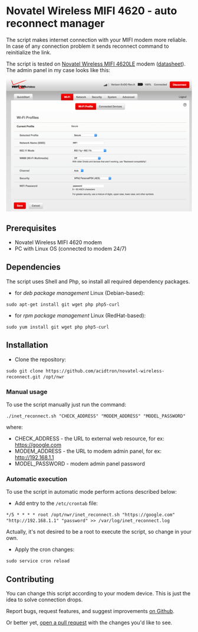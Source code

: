 #  Novatel Wireless MIFI 4620 - auto reconnect manager
The script makes internet connection with your MIFI modem more reliable. In case of any connection problem it sends reconnect command to reinitialize the link.

The script is tested on [Novatel Wireless MIFI 4620LE](http://www.nvtl.com/products/mobile-broadband-solutions/mifi-intelligent-mobile-hotspots/mifi-4620le-3g4g-lte-global-intelligent-mobile-hotspot/) modem ([datasheet](docs/Novatel_4620LE.pdf)). The admin panel in my case looks like this:

![Verizon Admin Panel](docs/verizon.png)

## Prerequisites
- Novatel Wireless MIFI 4620 modem
- PC with Linux OS (connected to modem 24/7)

## Dependencies
The script uses Shell and Php, so install all required dependency packages.
- for _deb package management_ Linux (Debian-based):
```
sudo apt-get install git wget php php5-curl
```
- for _rpm package management_ Linux (RedHat-based):
```
sudo yum install git wget php php5-curl
```

## Installation
- Clone the repository:
```
sudo git clone https://github.com/acidtron/novatel-wireless-reconnect.git /opt/nwr
```

### Manual usage
To use the script manually just run the command:
```
./inet_reconnect.sh "CHECK_ADDRESS" "MODEM_ADDRESS" "MODEL_PASSWORD"
```
where:
- CHECK_ADDRESS - the URL to external web resource, for ex: https://google.com
- MODEM_ADDRESS - the URL to modem admin panel, for ex: http://192.168.1.1
- MODEL_PASSWORD - modem admin panel password

### Automatic execution
To use the script in automatic mode perform actions described below:
- Add entry to the `/etc/crontab` file:
```
*/5 * * * * root /opt/nwr/inet_reconnect.sh "https://google.com" "http://192.168.1.1" "password" >> /var/log/inet_reconnect.log
```
Actually, it's not desired to be a root to execute the script, so change in your own.

- Apply the cron changes:
```
sudo service cron reload
```

## Contributing
You can change this script according to your modem device. This is just the idea to solve connection drops.

Report bugs, request features, and suggest improvements [on Github](https://github.com/acidtron/novatel-wireless-reconnect/issues).

Or better yet, [open a pull request](https://github.com/acidtron/novatel-wireless-reconnect/compare) with the changes you'd like to see.
